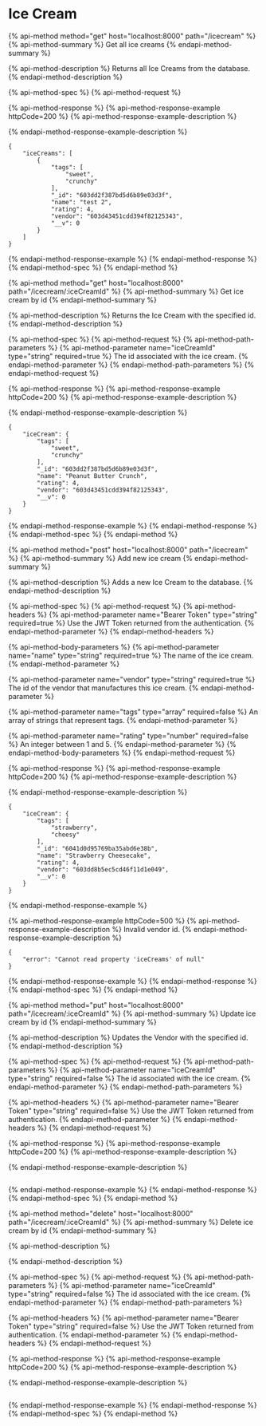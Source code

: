 # Ice Cream

{% api-method method="get" host="localhost:8000" path="/icecream" %}
{% api-method-summary %}
Get all ice creams
{% endapi-method-summary %}

{% api-method-description %}
Returns all Ice Creams from the database.
{% endapi-method-description %}

{% api-method-spec %}
{% api-method-request %}

{% api-method-response %}
{% api-method-response-example httpCode=200 %}
{% api-method-response-example-description %}

{% endapi-method-response-example-description %}

```
{
    "iceCreams": [
        {
            "tags": [
                "sweet",
                "crunchy"
            ],
            "_id": "603dd2f387bd5d6b89e03d3f",
            "name": "test 2",
            "rating": 4,
            "vendor": "603d43451cdd394f82125343",
            "__v": 0
        }
    ]
}
```
{% endapi-method-response-example %}
{% endapi-method-response %}
{% endapi-method-spec %}
{% endapi-method %}

{% api-method method="get" host="localhost:8000" path="/icecream/:iceCreamId" %}
{% api-method-summary %}
Get ice cream by id
{% endapi-method-summary %}

{% api-method-description %}
Returns the Ice Cream with the specified id.
{% endapi-method-description %}

{% api-method-spec %}
{% api-method-request %}
{% api-method-path-parameters %}
{% api-method-parameter name="iceCreamId" type="string" required=true %}
The id associated with the ice cream.
{% endapi-method-parameter %}
{% endapi-method-path-parameters %}
{% endapi-method-request %}

{% api-method-response %}
{% api-method-response-example httpCode=200 %}
{% api-method-response-example-description %}

{% endapi-method-response-example-description %}

```
{
    "iceCream": {
        "tags": [
            "sweet",
            "crunchy"
        ],
        "_id": "603dd2f387bd5d6b89e03d3f",
        "name": "Peanut Butter Crunch",
        "rating": 4,
        "vendor": "603d43451cdd394f82125343",
        "__v": 0
    }
}
```
{% endapi-method-response-example %}
{% endapi-method-response %}
{% endapi-method-spec %}
{% endapi-method %}

{% api-method method="post" host="localhost:8000" path="/icecream" %}
{% api-method-summary %}
Add new ice cream
{% endapi-method-summary %}

{% api-method-description %}
Adds a new Ice Cream to the database.
{% endapi-method-description %}

{% api-method-spec %}
{% api-method-request %}
{% api-method-headers %}
{% api-method-parameter name="Bearer Token" type="string" required=true %}
Use the JWT Token returned from the authentication.
{% endapi-method-parameter %}
{% endapi-method-headers %}

{% api-method-body-parameters %}
{% api-method-parameter name="name" type="string" required=true %}
The name of the ice cream.
{% endapi-method-parameter %}

{% api-method-parameter name="vendor" type="string" required=true %}
The id of the vendor that manufactures this ice cream.
{% endapi-method-parameter %}

{% api-method-parameter name="tags" type="array" required=false %}
An array of strings that represent tags.
{% endapi-method-parameter %}

{% api-method-parameter name="rating" type="number" required=false %}
An integer between 1 and 5.
{% endapi-method-parameter %}
{% endapi-method-body-parameters %}
{% endapi-method-request %}

{% api-method-response %}
{% api-method-response-example httpCode=200 %}
{% api-method-response-example-description %}

{% endapi-method-response-example-description %}

```
{
    "iceCream": {
        "tags": [
            "strawberry",
            "cheesy"
        ],
        "_id": "6041d0d95769ba35abd6e38b",
        "name": "Strawberry Cheesecake",
        "rating": 4,
        "vendor": "603dd8b5ec5cd46f11d1e049",
        "__v": 0
    }
}
```
{% endapi-method-response-example %}

{% api-method-response-example httpCode=500 %}
{% api-method-response-example-description %}
Invalid vendor id.
{% endapi-method-response-example-description %}

```
{
    "error": "Cannot read property 'iceCreams' of null"
}
```
{% endapi-method-response-example %}
{% endapi-method-response %}
{% endapi-method-spec %}
{% endapi-method %}

{% api-method method="put" host="localhost:8000" path="/icecream/:iceCreamId" %}
{% api-method-summary %}
Update ice cream by id
{% endapi-method-summary %}

{% api-method-description %}
Updates the Vendor with the specified id.
{% endapi-method-description %}

{% api-method-spec %}
{% api-method-request %}
{% api-method-path-parameters %}
{% api-method-parameter name="iceCreamId" type="string" required=false %}
The id associated with the ice cream.
{% endapi-method-parameter %}
{% endapi-method-path-parameters %}

{% api-method-headers %}
{% api-method-parameter name="Bearer Token" type="string" required=false %}
Use the JWT Token returned from authentication.
{% endapi-method-parameter %}
{% endapi-method-headers %}
{% endapi-method-request %}

{% api-method-response %}
{% api-method-response-example httpCode=200 %}
{% api-method-response-example-description %}

{% endapi-method-response-example-description %}

```

```
{% endapi-method-response-example %}
{% endapi-method-response %}
{% endapi-method-spec %}
{% endapi-method %}

{% api-method method="delete" host="localhost:8000" path="/icecream/:iceCreamId" %}
{% api-method-summary %}
Delete ice cream by id
{% endapi-method-summary %}

{% api-method-description %}

{% endapi-method-description %}

{% api-method-spec %}
{% api-method-request %}
{% api-method-path-parameters %}
{% api-method-parameter name="iceCreamId" type="string" required=false %}
The id associated with the ice cream.
{% endapi-method-parameter %}
{% endapi-method-path-parameters %}

{% api-method-headers %}
{% api-method-parameter name="Bearer Token" type="string" required=false %}
Use the JWT Token returned from authentication.
{% endapi-method-parameter %}
{% endapi-method-headers %}
{% endapi-method-request %}

{% api-method-response %}
{% api-method-response-example httpCode=200 %}
{% api-method-response-example-description %}

{% endapi-method-response-example-description %}

```

```
{% endapi-method-response-example %}
{% endapi-method-response %}
{% endapi-method-spec %}
{% endapi-method %}

